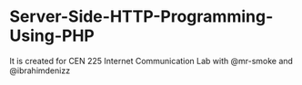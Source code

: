 # Server-Side-HTTP-Programming-Using-PHP

It is created for CEN 225 Internet Communication Lab with @mr-smoke and @ibrahimdenizz
